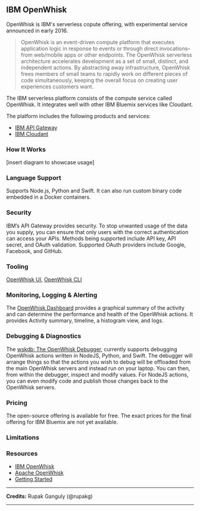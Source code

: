 <!--
title: Providers - IBM OpenWhisk
menuText: IBM OpenWhisk
menuOrder: 22
description: Details about IBM OpenWhisk serverless platform.
layout: Doc
-->

## IBM OpenWhisk

OpenWhisk is IBM's serverless copute offering, with experimental service announced in early 2016.

> OpenWhisk is an event-driven compute platform that executes application logic in response to events or through direct invocations–from web/mobile apps or other endpoints. The OpenWhisk serverless architecture accelerates development as a set of small, distinct, and independent actions. By abstracting away infrastructure, OpenWhisk frees members of small teams to rapidly work on different pieces of code simultaneously, keeping the overall focus on creating user experiences customers want.

The IBM serverless platform consists of the compute service called OpenWhisk. It integrates well with other IBM Bluemix services like Cloudant.

The platform includes the following products and services:

* [IBM API Gateway](https://github.com/openwhisk/openwhisk-apigateway)
* [IBM Cloudant](https://www.ibm.com/analytics/us/en/technology/cloud-data-services/cloudant/)


### How It Works

[insert diagram to showcase usage]

### Language Support

Supports Node.js, Python and Swift. It can also run custom binary code embedded in a Docker containers.

### Security

IBM’s API Gateway provides security. To stop unwanted usage of the data you supply, you can ensure that only users with the correct authentication can access your APIs. Methods being supported include API key, API secret, and OAuth validation. Supported OAuth providers include Google, Facebook, and GitHub.

### Tooling

[OpenWhisk UI](https://console.ng.bluemix.net/openwhisk/), 
[OpenWhisk CLI](https://console.bluemix.net/openwhisk/learn/cli)

### Monitoring, Logging & Alerting

The [OpenWhisk Dashboard](https://ng.bluemix.net/whisk/dashboard/) provides a graphical summary of the activity and can determine the performance and health of the OpenWhisk actions. It provides Activity summary, timeline, a histogram view, and logs.

### Debugging & Diagnostics

The [wskdb: The OpenWhisk Debugger](https://github.com/apache/incubator-openwhisk-debugger), currently supports debugging OpenWhisk actions written in NodeJS, Python, and Swift. The debugger will arrange things so that the actions you wish to debug will be offloaded from the main OpenWhisk servers and instead run on your laptop. You can then, from within the debugger, inspect and modify values. For NodeJS actions, you can even modify code and publish those changes back to the OpenWhisk servers.

### Pricing

The open-source offering is available for free. The exact prices for the final offering for IBM Bluemix are not yet available.

### Limitations



### Resources

* [IBM OpenWhisk](https://www.ibm.com/cloud-computing/bluemix/openwhisk)
* [Apache OpenWhisk](http://openwhisk.org/)
* [Getting Started](https://console.ng.bluemix.net/docs/openwhisk/index.html#getting-started-with-openwhisk)

***
**Credits:** Rupak Ganguly (@rupakg)
***